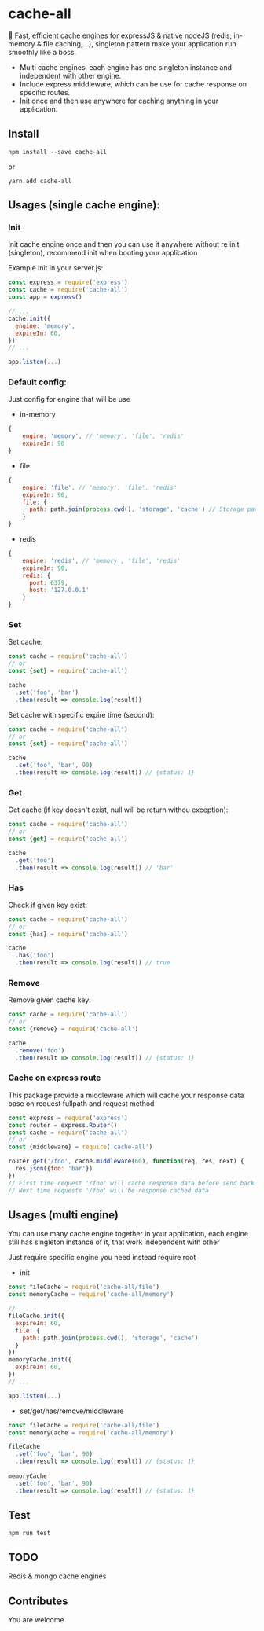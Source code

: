 # cache-all
:rocket: Fast, efficient cache engines for expressJS & native nodeJS (redis, in-memory & file caching,...),
singleton pattern make your application run smoothly like a boss.

- Multi cache engines, each engine has one singleton instance and independent with other engine.
- Include express middleware, which can be use for cache response on specific routes.
- Init once and then use anywhere for caching anything in your application.

## Install
```
npm install --save cache-all
```
or
```
yarn add cache-all
```

## Usages (single cache engine):
### Init
Init cache engine once and then you can use it anywhere without re init (singleton),
recommend init when booting your application

Example init in your server.js:
```javascript
const express = require('express')
const cache = require('cache-all')
const app = express()

// ...
cache.init({
  engine: 'memory',
  expireIn: 60,
})
// ...

app.listen(...)
```

### Default config:
Just config for engine that will be use

- in-memory
```javascript
{
    engine: 'memory', // 'memory', 'file', 'redis'
    expireIn: 90
}
```

- file
```javascript
{
    engine: 'file', // 'memory', 'file', 'redis'
    expireIn: 90,
    file: {
      path: path.join(process.cwd(), 'storage', 'cache') // Storage path for file cache engine
    }
}
```

- redis
```javascript
{
    engine: 'redis', // 'memory', 'file', 'redis'
    expireIn: 90,
    redis: {
      port: 6379,
      host: '127.0.0.1'
    }
}
```

### Set
Set cache:
```javascript
const cache = require('cache-all')
// or 
const {set} = require('cache-all')

cache
  .set('foo', 'bar')
  .then(result => console.log(result))
```

Set cache with specific expire time (second):
```javascript
const cache = require('cache-all')
// or 
const {set} = require('cache-all')

cache
  .set('foo', 'bar', 90)
  .then(result => console.log(result)) // {status: 1}
```

### Get
Get cache (if key doesn't exist, null will be return withou exception):
```javascript
const cache = require('cache-all')
// or 
const {get} = require('cache-all')

cache
  .get('foo')
  .then(result => console.log(result)) // 'bar'
```

### Has
Check if given key exist:
```javascript
const cache = require('cache-all')
// or 
const {has} = require('cache-all')

cache
  .has('foo')
  .then(result => console.log(result)) // true
```

### Remove
Remove given cache key:
```javascript
const cache = require('cache-all')
// or 
const {remove} = require('cache-all')

cache
  .remove('foo')
  .then(result => console.log(result)) // {status: 1}
```

### Cache on express route
This package provide a middleware which will cache your response data
base on request fullpath and request method

```javascript
const express = require('express')
const router = express.Router()
const cache = require('cache-all')
// or 
const {middleware} = require('cache-all')

router.get('/foo', cache.middleware(60), function(req, res, next) {
  res.json({foo: 'bar'})
})
// First time request '/foo' will cache response data before send back to client
// Next time requests '/foo' will be response cached data
```

## Usages (multi engine)
You can use many cache engine together in your application, each engine still has
singleton instance of it, that work independent with other

Just require specific engine you need instead require root
- init
```javascript
const fileCache = require('cache-all/file')
const memoryCache = require('cache-all/memory')

// ...
fileCache.init({
  expireIn: 60,
  file: {
    path: path.join(process.cwd(), 'storage', 'cache')
  }
})
memoryCache.init({
  expireIn: 60,
})
// ...

app.listen(...)
```

- set/get/has/remove/middleware
```javascript
const fileCache = require('cache-all/file')
const memoryCache = require('cache-all/memory')

fileCache
  .set('foo', 'bar', 90)
  .then(result => console.log(result)) // {status: 1}
  
memoryCache
  .set('foo', 'bar', 90)
  .then(result => console.log(result)) // {status: 1}
```

## Test
```
npm run test
```

## TODO
Redis & mongo cache engines

## Contributes
You are welcome
